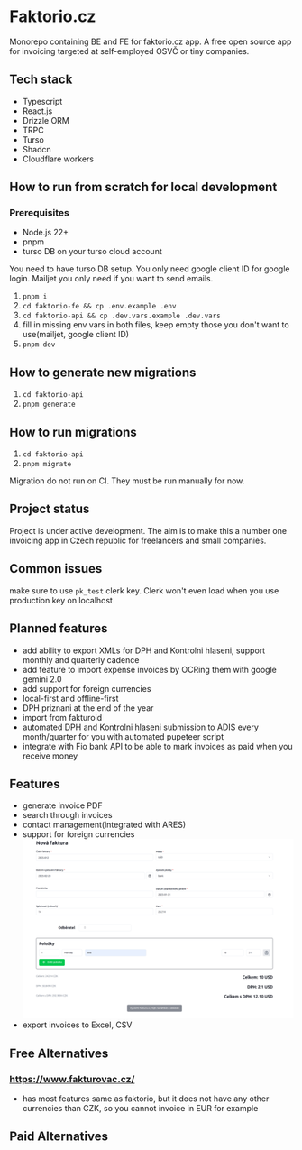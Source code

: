 # Faktorio.cz

Monorepo containing BE and FE for faktorio.cz app. A free open source app for invoicing targeted at self-employed OSVČ or tiny companies.

## Tech stack

- Typescript
- React.js
- Drizzle ORM
- TRPC
- Turso
- Shadcn
- Cloudflare workers

## How to run from scratch for local development

### Prerequisites

- Node.js 22+
- pnpm
- turso DB on your turso cloud account

You need to have turso DB setup. You only need google client ID for google login.
Mailjet you only need if you want to send emails.

1. `pnpm i`
2. `cd faktorio-fe && cp .env.example .env`
3. `cd faktorio-api && cp .dev.vars.example .dev.vars`
4. fill in missing env vars in both files, keep empty those you don't want to use(mailjet, google client ID)
5. `pnpm dev`

## How to generate new migrations

1. `cd faktorio-api`
2. `pnpm generate`

## How to run migrations

1. `cd faktorio-api`
2. `pnpm migrate`

Migration do not run on CI. They must be run manually for now.

## Project status

Project is under active development. The aim is to make this a number one invoicing app in Czech republic for freelancers and small companies.

## Common issues

make sure to use `pk_test` clerk key. Clerk won't even load when you use production key on localhost

## Planned features

- add ability to export XMLs for DPH and Kontrolni hlaseni, support monthly and quarterly cadence
- add feature to import expense invoices by OCRing them with google gemini 2.0
- add support for foreign currencies
- local-first and offline-first
- DPH priznani at the end of the year
- import from fakturoid
- automated DPH and Kontrolni hlaseni submission to ADIS every month/quarter for you with automated pupeteer script
- integrate with Fio bank API to be able to mark invoices as paid when you receive money

## Features

- generate invoice PDF
- search through invoices
- contact management(integrated with ARES)
- support for foreign currencies ![nová faktura](images/cdc8dd7ed308322d42c6d5af6b481be7f7dff3cca6de0dcb16921f0e6f44ccbb.png)
- export invoices to Excel, CSV

## Free Alternatives

### https://www.fakturovac.cz/

- has most features same as faktorio, but it does not have any other currencies than CZK, so you cannot invoice in EUR for example

## Paid Alternatives
